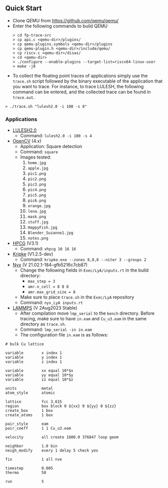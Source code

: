 ## Quick Start
- Clone QEMU from https://github.com/qemu/qemu/
- Enter the following commands to build QEMU
  ```console
  > cd fp-trace-src
  > cp api.c <qemu-dir>/plugins/
  > cp qemu-plugins.symbols <qemu-dir>/plugins
  > cp qemu-plugin.h <qemu-dir>/include/qemu/
  > cp riscv.c <qemu-dir>/disas/
  > cd <qemu-dir>
  > ./configure --enable-plugins --target-list=riscv64-linux-user
  > make -j8
  ```
- To collect the floating point traces of applications simply 
use the `trace.sh` script followed by the binary executable of
the application that you want to trace. For instance, to trace LULESH, the following command can be entered, and the collected
trace can be found in `trace.out`.
```console
> ./trace.sh "lulesh2.0 -i 100 -s 8"
```

### Applications
- [LULESH2.0](https://github.com/LLNL/LULESH/tree/master)
  - Command: `lulesh2.0 -i 100 -s 4`
- [OpenCV](https://github.com/opencv/opencv) (4.x)
  - Application: Square detection
  - Command: `square`
  - Images tested:
    1. `home.jpg`
    2. `apple.jpg`
    3. `pic1.png`
    4. `pic2.png`
    5. `pic3.png`
    6. `pic4.png`
    7. `pic5.png`
    8. `pic6.png`
    9. `orange.jpg`
    10. `lena.jpg`
    11. `mask.png`
    12. `stuff.jpg`
    13. `HappyFish.jpg`
    14. `Blender_Suzanne1.jpg`
    15. `notes.png`
- [HPCG](https://github.com/hpcg-benchmark/hpcg) (V3.1)
  - Command: `xhpcg 16 16 16`
- [Kripke](https://github.com/LLNL/Kripke) (V1.2.5-dev)
  - Command: `kripke.exe --zones 8,8,8 --niter 3 --groups 2`
- [Nyx](https://github.com/AMReX-Astro/Nyx?tab=readme-ov-file) (V 21.02.1-184-gfb5216c7cb87)
  - Change the following fields in `Exec/LyA/inputs.rt` in the build directory:
    - `max_step = 3`
    - `amr.n_cell = 8 8 8`
    - `amr.max_grid_size = 8`
  - Make sure to place `trace.sh` in the `Exec/LyA` repository
  - Command: `nyx_LyA inputs.rt`
- [LAMMPS](https://www.lammps.org/download.html) (V 2Aug2023 Stable)
  - After compilation move `lmp_serial` to the `bench` directory. Before tracing, make sure to have `in.eam` and `Cu_u3.eam` in the same directory as `trace.sh`.
  - Command: `lmp_serial -in in.eam`
  - The configuration file `in.eam` is as follows:
```
# bulk Cu lattice

variable        x index 1
variable        y index 1
variable        z index 1

variable        xx equal 10*$x
variable        yy equal 10*$y
variable        zz equal 10*$z

units           metal
atom_style      atomic

lattice         fcc 3.615
region          box block 0 ${xx} 0 ${yy} 0 ${zz}
create_box      1 box
create_atoms    1 box

pair_style      eam
pair_coeff      1 1 Cu_u3.eam

velocity        all create 1600.0 376847 loop geom

neighbor        1.0 bin
neigh_modify    every 1 delay 5 check yes

fix             1 all nve

timestep        0.005
thermo          50

run             5
```
